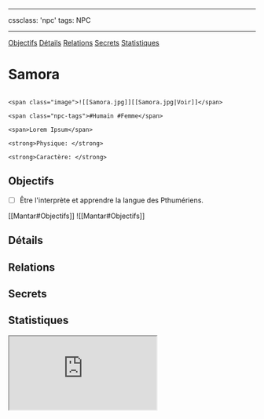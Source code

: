 
---

cssclass: 'npc'
tags: NPC

---
<span class="nav">[Objectifs](#Objectifs) [Détails](#Détails)  [Relations](#Relations) [Secrets](#Secrets) [Statistiques](#Statistiques)</span>

# Samora

```ad-desc

<span class="image">![[Samora.jpg]][[Samora.jpg|Voir]]</span>

<span class="npc-tags">#Humain #Femme</span>

<span>Lorem Ipsum</span>

<strong>Physique: </strong>

<strong>Caractère: </strong>
```

## Objectifs
- [ ] Être l'interprète et apprendre la langue des Pthumériens.

<span class="tab">[[Mantar#Objectifs]]</span>
<span class="embed-section tab">![[Mantar#Objectifs]]</span>


## Détails

## Relations

## Secrets

## Statistiques
<iframe class="embedded-statblock" src="https://pathfinderdashboard.com/Creatures/Librarian.html"></iframe>